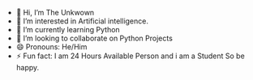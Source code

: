 - 👋 Hi, I’m The Unkwown
- 👀 I’m interested in Artificial intelligence. 
- 🌱 I’m currently learning Python
- 💞️ I’m looking to collaborate on Python Projects
- 😄 Pronouns: He/Him
- ⚡ Fun fact: I am 24 Hours Available Person and i am a Student So be happy. 

<!---
tumkoussekya/tumkoussekya is a ✨ special ✨ repository because its `README.md` (this file) appears on your GitHub profile.
You can click the Preview link to take a look at your changes.
--->
